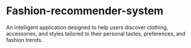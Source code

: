 # Fashion-recommender-system
An intelligent application designed to help users discover clothing, accessories, and styles tailored to their personal tastes, preferences, and fashion trends. 
